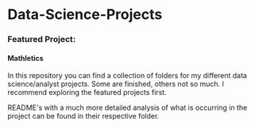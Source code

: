 # Data-Science-Projects

### Featured Project:
#### Mathletics
 
In this repository you can find a collection of folders for my different data science/analyst projects. Some are finished, others not so much. I recommend exploring the featured projects first.

README's with a much more detailed analysis of what is occurring in the project can be found in their respective folder.
